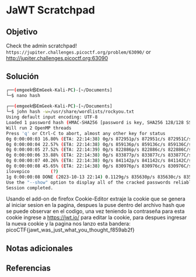 # JaWT Scratchpad

## Objetivo
Check the admin scratchpad! `https://jupiter.challenges.picoctf.org/problem/63090/` or http://jupiter.challenges.picoctf.org:63090

## Solución
```bash
┌──(emgeek㉿EmGeek-Kali-PC)-[~/Documents]  
└─$ nano hash  
                                                                                                                                                                        
┌──(emgeek㉿EmGeek-Kali-PC)-[~/Documents]  
└─$ john hash -w=/usr/share/wordlists/rockyou.txt  
Using default input encoding: UTF-8  
Loaded 1 password hash (HMAC-SHA256 [password is key, SHA256 128/128 SSE2 4x])  
Will run 2 OpenMP threads  
Press 'q' or Ctrl-C to abort, almost any other key for status  
0g 0:00:00:03 16.80% (ETA: 22:14:38) 0g/s 872951p/s 872951c/s 872951C/s yaritza88..yapa7  
0g 0:00:00:04 22.57% (ETA: 22:14:38) 0g/s 859136p/s 859136c/s 859136C/s sxc.com..swkotor2  
0g 0:00:00:05 27.52% (ETA: 22:14:39) 0g/s 822886p/s 822886c/s 822886C/s rustymc..rusli05  
0g 0:00:00:06 33.88% (ETA: 22:14:38) 0g/s 833877p/s 833877c/s 833877C/s nov122006..notrollingrock  
0g 0:00:00:07 40.26% (ETA: 22:14:38) 0g/s 841142p/s 841142c/s 841142C/s maggiehowe..magasawangbato  
0g 0:00:00:08 45.65% (ETA: 22:14:38) 0g/s 830976p/s 830976c/s 830976C/s kellybabii..kellek13  
ilovepico        (?)        
1g 0:00:00:08 DONE (2023-10-13 22:14) 0.1129g/s 835630p/s 835630c/s 835630C/s iloverob4live345..ilovepatri  
Use the "--show" option to display all of the cracked passwords reliably  
Session completed.
```
Usando el add-on de firefox Cookie-Editor extraje la cookie que se genera al iniciar sesion en la pagina, despues la puse dentro del archivo hash que se puede observar en el codigo, una vez teniendo la contraseña para esta cookie ingrese a https://jwt.io/ para editar la cookie, para despues ingresar la nueva cookie y la pagina nos lanzo esta bandera: picoCTF{jawt_was_just_what_you_thought_f859ab2f}


## Notas adicionales


## Referencias
